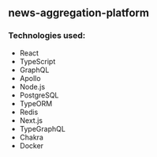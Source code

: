 ## news-aggregation-platform

### Technologies used:
- React
- TypeScript
- GraphQL
- Apollo
- Node.js
- PostgreSQL
- TypeORM
- Redis
- Next.js
- TypeGraphQL
- Chakra
- Docker
